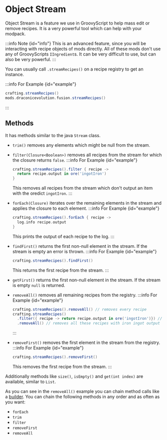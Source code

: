
# Object Stream

Object Stream is a feature we use in GroovyScript to help mass edit or remove recipes. It is a very powerful tool which can help with your modpack.

:::info Note {id="info"}
This is an advanced feature, since you will be interacting with recipe objects of mods directly. All of these mods don't use any of GroovyScripts `IIngredient`s. It can be very difficult to use, but can also be very powerful.
:::

You can usually call `.streamRecipes()` on a recipe registry to get an instance.

:::info For Example {id="example"}
```groovy
crafting.streamRecipes()
mods.draconicevolution.fusion.streamRecipes()
```
:::

## Methods
It has methods similar to the java `Stream` class.
- `trim()` removes any elements which might be null from the stream.

- `filter(Closure<Boolean>)` removes all recipes from the stream for which the closure returns `false`.
  :::info For Example {id="example"}
  ```groovy
  crafting.streamRecipes().filter { recipe ->
    return recipe.output in ore('ingotIron')
  }
  ```
  This removes all recipes from the stream which don't output an item with the oredict `ingotIron`.
  :::

- `forEach(Closure)` iterates over the remaining elements in the stream and applies the closure to each element.
  :::info For Example {id="example"}
  ```groovy
  crafting.streamRecipes().forEach { recipe ->
    log.info recipe.output
  }
  ```
  This prints the output of each recipe to the log.
  :::

- `findFirst()` returns the first non-null element in the stream. If the stream is empty an error is thrown.
  :::info For Example {id="example"}
  ```groovy
  crafting.streamRecipes().findFirst()
  ```
  This returns the first recipe from the stream.
  :::

- `getFirst()` returns the first non-null element in the stream. If the stream is empty `null` is returned.

- `removeAll()` removes all remaining recipes from the registry.
  :::info For Example {id="example"}
  ```groovy
  crafting.streamRecipes().removeAll() // removes every recipe
  crafting.streamRecipes()
    .filter({ recipe -> return recipe.output in ore('ingotIron')}) // filters recipes with iron ingot output
    .removeAll() // removes all these recipes with iron ingot output
  ```
  :::

- `removeFirst()` removes the first element in the stream from the registry.
  :::info For Example {id="example"}
  ```groovy
  crafting.streamRecipes().removeFirst()
  ```
  This removes the first recipe from the stream.
  :::

Additionally methods like `size()`, `isEmpty()` and `get(int index)` are available, similar to `List`.

As you can see in the `removeAll()` example you can chain method calls like a [builder](builder.md).
You can chain the following methods in any order and as often as you want:
- `forEach`
- `trim`
- `filter`
- `removeFirst`
- `removeAll`
